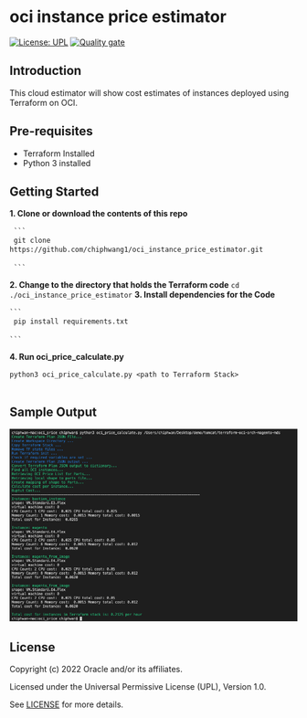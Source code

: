 # oci instance price estimator


[![License: UPL](https://img.shields.io/badge/license-UPL-green)](https://img.shields.io/badge/license-UPL-green) [![Quality gate](https://sonarcloud.io/api/project_badges/quality_gate?project=oracle-devrel_terraform-oci-arch-ci-cd)](https://sonarcloud.io/dashboard?id=oracle-devrel_terraform-oci-arch-ci-cd)


## Introduction

This cloud estimator will show cost estimates of instances deployed using Terraform on OCI.

## Pre-requisites

- Terraform Installed
- Python 3 installed


##  Getting Started

**1. Clone or download the contents of this repo** 
    
     ```
     git clone https://github.com/chiphwang1/oci_instance_price_estimator.git
     
     ```
**2. Change to the directory that holds the Terraform code** 
     ```
     cd ./oci_instance_price_estimator
     ```
**3. Install dependencies  for the Code**

    ```
     pip install requirements.txt 
    
    ```

**4. Run oci_price_calculate.py**


``` 
python3 oci_price_calculate.py <path to Terraform Stack>
    
```   

 ##  Sample Output

![title](images/oci_price.png)

 

## License
Copyright (c) 2022 Oracle and/or its affiliates.

Licensed under the Universal Permissive License (UPL), Version 1.0.

See [LICENSE](LICENSE) for more details.